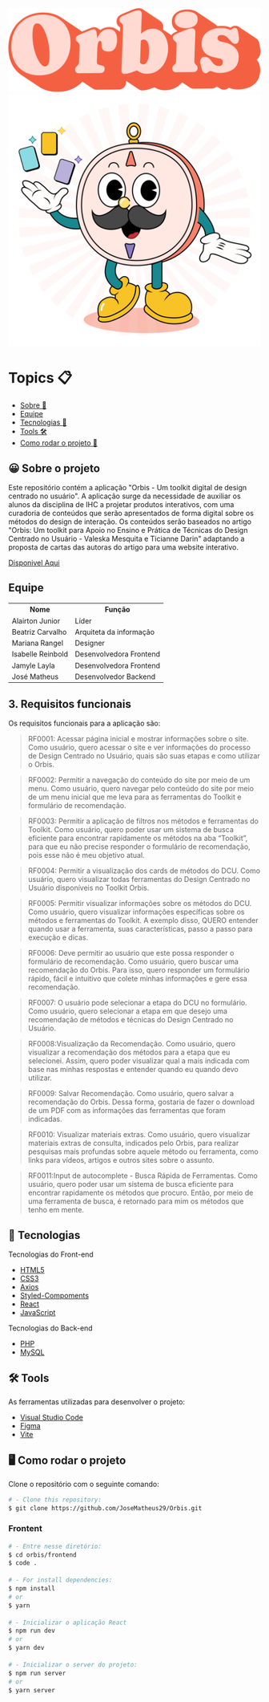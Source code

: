 <img src="src/assets/name_orbis.svg" alt="Orbis é uma bussóla com bigode e muito simpática" witdh="200px">


<img src="src/assets/orbis_home.svg" alt="Orbis é uma bussóla com bigode e muito simpática">

<h1>Topics 📋</h1>

   - [Sobre 📖](#about)
   - [Equipe](#team)
   - [Tecnologias 🚀](#techs)
   - [Tools 🛠️](#tools)
   - [Como rodar o projeto 🤔](#run-project)


<h2 id="about">😀 Sobre o projeto </h2>
<p id = "Sobre">Este repositório contém a aplicação "Orbis - Um toolkit digital de design centrado no usuário". A aplicação surge da necessidade de auxiliar os alunos da disciplina de IHC a projetar produtos  interativos, com uma curadoria de conteúdos que serão apresentados de forma digital sobre os métodos do design de interação. Os conteúdos serão baseados no artigo  "Orbis: Um toolkit para Apoio no Ensino e Prática de Técnicas do Design Centrado no Usuário - Valeska Mesquita e Ticianne Darin" adaptando a proposta de cartas das autoras do artigo para uma website interativo.</p>


[Disponivel Aqui](https://orbis-3bea8bwil-alairton-junior.vercel.app/)


<h2 id="team">Equipe </h2>
<p>
  <table>
    <tr>
      <th>Nome</th>
      <th>Função</th>
    </tr>
    <tr>
      <td>Alairton Junior</td>
      <td>Líder</td>
    </tr>
    <tr>
      <td>Beatriz Carvalho</td>
      <td>Arquiteta da informação</td>
    </tr>
    <tr>
      <td>Mariana Rangel</td>
      <td>Designer</td>
    </tr>
    <tr>
      <td>Isabelle Reinbold</td>
      <td>Desenvolvedora Frontend</td>
    </tr>
     <tr>
      <td>Jamyle Layla</td>
      <td>Desenvolvedora Frontend</td>
    </tr>
    <tr>
      <td>José Matheus</td>
      <td>Desenvolvedor Backend</td>
    </tr>
  </table>
</p>

## 3. Requisitos funcionais
Os requisitos funcionais para a aplicação são:

> RF0001: Acessar página inicial e mostrar informações sobre o site. Como usuário, quero acessar o site e ver informações do processo de Design Centrado no Usuário, quais são suas etapas e como utilizar o Orbis.


> RF0002: Permitir a navegação do conteúdo do site por meio de um menu. Como usuário, quero navegar pelo conteúdo do site por meio de um menu inicial que me leva para as ferramentas do Toolkit e formulário de recomendação.


> RF0003: Permitir a aplicação de filtros nos métodos e ferramentas do Toolkit. Como usuário, quero poder usar um sistema de busca eficiente para encontrar rapidamente os métodos na aba “Toolkit”, para que eu não precise responder o formulário de recomendação, pois esse não é meu objetivo atual.


> RF0004: Permitir a visualização dos cards de métodos do DCU. Como usuário, quero visualizar todas ferramentas do Design Centrado no Usuário disponíveis no Toolkit Orbis.


> RF0005: Permitir visualizar informações sobre os métodos do DCU. Como usuário, quero visualizar informações específicas sobre os métodos e ferramentas do Toolkit. A exemplo disso, QUERO entender quando usar a ferramenta, suas características, passo a passo para execução e dicas.


> RF0006: Deve permitir ao usuário que este possa responder o formulário de recomendação. Como usuário, quero buscar uma recomendação do Orbis. Para isso, quero responder um formulário rápido, fácil e intuitivo que colete minhas informações e gere  essa recomendação.

> RF0007: O usuário pode selecionar a etapa do DCU no formulário. Como usuário, quero selecionar a etapa em que desejo uma recomendação de métodos e técnicas do Design Centrado no Usuário.

> RF0008:Visualização da Recomendação. Como usuário, quero visualizar a recomendação dos métodos para a etapa que eu selecionei. Assim, quero poder visualizar qual a mais indicada com base nas minhas respostas e entender quando eu quando devo utilizar.


> RF0009: Salvar Recomendação. Como usuário, quero salvar a recomendação do Orbis. Dessa forma, gostaria de fazer o download de um PDF com as informações das ferramentas que foram indicadas.


> RF0010: Visualizar materiais extras. Como usuário, quero visualizar materiais extras de consulta, indicados pelo Orbis, para realizar pesquisas mais profundas sobre aquele método ou ferramenta, como links para vídeos, artigos e outros sites sobre o assunto.


> RF0011:Input de autocomplete - Busca Rápida de Ferramentas. Como usuário, quero poder usar um sistema de busca eficiente para encontrar rapidamente os métodos que procuro. Então, por meio de uma ferramenta de busca, é retornado para mim os métodos que tenho em mente. 

<h2 id="techs">🚀 Tecnologias</h2>
<p>Tecnologias do Front-end</p>

-  [HTML5](https://developer.mozilla.org/pt-BR/docs/Web/HTML)
-  [CSS3](https://developer.mozilla.org/pt-BR/docs/Web/CSS)
-  [Axios](https://axios-http.com/)
-  [Styled-Compoments](https://styled-components.com/docs)
-  [React](https://react.dev/)
-  [JavaScript](https://developer.mozilla.org/pt-BR/docs/Web/JavaScript)

<p>Tecnologias do Back-end</p>


-  [PHP](https://www.php.net/downloads.php)
-  [MySQL](https://www.mysql.com/downloads/)
  
 <h2 id="tools">🛠 Tools </h2>

As ferramentas utilizadas para desenvolver o projeto:

-  [Visual Studio Code](https://code.visualstudio.com/)
-  [Figma](https://www.figma.com/ui-design-tool/)
-  [Vite](https://vitejs.dev/)
    
<h2 id="run-project">🖥 Como rodar o projeto </h2>

<p>Clone o repositório com o seguinte comando:</p>

```bash
# - Clone this repository:
$ git clone https://github.com/JoseMatheus29/Orbis.git
```
### Frontent
 
```bash
# - Entre nesse diretório:
$ cd orbis/frontend
$ code .

# - For install dependencies:
$ npm install
# or
$ yarn

# - Inicializar o aplicação React
$ npm run dev
# or
$ yarn dev

# - Inicializar o server do projeto:
$ npm run server
# or
$ yarn server
```
